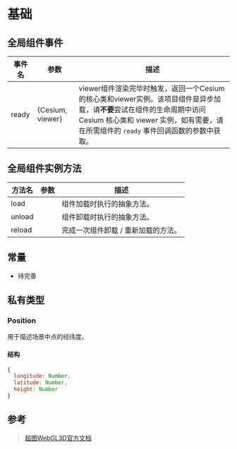 # 基础

## 全局组件事件

|事件名|参数|描述|
|-----|---|---|
|ready |{Cesium, viewer}|viewer组件渲染完毕时触发，返回一个Cesium的核心类和viewer实例。该项目组件是异步加载，请**不要**尝试在组件的生命周期中访问 Cesium 核心类和 viewer 实例，如有需要，请在所需组件的 `ready` 事件回调函数的参数中获取。|

## 全局组件实例方法

|方法名|参数|描述|
|-----|---|---|
|load||组件加载时执行的抽象方法。|
|unload||组件卸载时执行的抽象方法。|
|reload||完成一次组件卸载 / 重新加载的方法。|

## 常量

- 待完善

## 私有类型

### Position

用于描述场景中点的经纬度。

#### 结构

```javascript
{
  longitude: Number,
  latitude: Number,
  height: Number
}
```

## 参考

> [超图WebGL3D官方文档](http://support.supermap.com.cn:8090/webgl/Build/Documentation/index.html)
